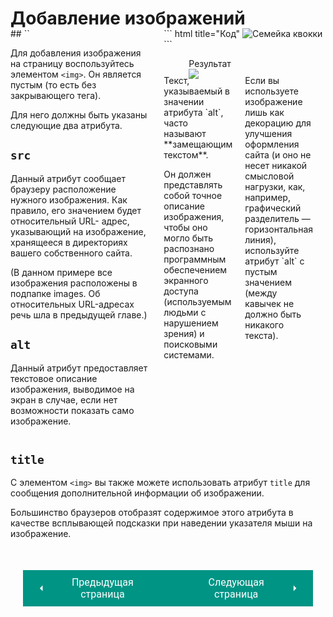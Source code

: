 # Добавление изображений

<div style="display:flex;margin-top:-20px;" markdown>
<div style="flex:1;margin-right:20px;width:40%;" markdown>
## `<img>`

Для добавления изображения на страницу воспользуйтесь элементом `<img>`. Он является пустым (то есть без закрывающего тега).

Для него должны быть указаны следующие два атрибута.

## `src`
Данный атрибут сообщает браузеру расположение нужного изображения. Как правило, его значением будет относительный URL- адрес, указывающий на изображение, хранящееся в директориях вашего собственного сайта.

(В данном примере все изображения расположены в подпапке images. Об относительных URL-адресах речь шла в предыдущей главе.)

## `alt`

Данный атрибут предоставляет текстовое описание изображения, выводимое на экран в случае, если нет возможности показать само изображение.

</div>
<div style="flex:1;width:60%;" markdown>
``` html title="Код"
<img src="images/quokka.jpg" 
alt="Семейка квокки" 
title="Квокка или короткохвостый кенгуру - единственный представитель рода Setonix семейства кенгуровых. 
Квокка внешне напоминает кенгуру, но имеет короткий, даже относительно размеров тела, хвост."/>
```

<figure><figcaption>Результат</figcaption><img src="/html-css-manual/assets/images/imgex.jpg"></figure>

<div style="display:flex;margin-top:-20px;" markdown>
<div style="flex:1;margin-right:20px;width:50%;" markdown>
Текст, указываемый в значении атрибута `alt`, часто называют **замещающим текстом**.

Он должен представлять собой точное описание изображения, чтобы оно могло быть распознано программным обеспечением экранного доступа (используемым людьми с нарушением зрения) и поисковыми системами.
</div>
<div style="flex:1;margin-right:20px;width:50%;" markdown>
Если вы используете изображение лишь как декорацию для улучшения оформления сайта (и оно не несет никакой смысловой нагрузки, как, например, графический разделитель — горизонтальная линия), используйте атрибут `alt` с пустым значением (между кавычек не должно быть никакого текста).
</div></div></div></div>

## `title`

С элементом `<img>` вы также можете использовать атрибут `title` для сообщения дополнительной информации об изображении.

Большинство браузеров отобразят содержимое этого атрибута в качестве всплывающей подсказки при наведении указателя мыши на изображение.
<div style="display: flex; justify-content: space-between; padding: 20px; margin-top:30px;"><button class="custom-button" style="background-color: rgb(0, 148, 133); color: white; font-family: 'Roboto', sans-serif; border: none; cursor: pointer; padding: 10px 20px; font-size: 16px; display: flex; align-items: center;" onclick="window.location.href='/html-css-manual/html/media/images'"><svg xmlns="http://www.w3.org/2000/svg" viewBox="0 0 24 24" style="fill: white; width: 20px; height: 20px;"><path d="M15 18l-6-6 6-6" /></svg><span style="margin: 0 10px;">Предыдущая страница</span></button><button class="custom-button" style="background-color: rgb(0, 148, 133); color: white; font-family: 'Roboto', sans-serif; border: none; cursor: pointer; padding: 10px 20px; font-size: 16px; display: flex; align-items: center;" onclick="window.location.href='/html-css-manual/html/media/images/widthheight'"><span style="margin: 0 10px;">Следующая страница</span><svg xmlns="http://www.w3.org/2000/svg" viewBox="0 0 24 24" style="fill: white; width: 20px; height: 20px;"><path d="M9 18l6-6-6-6" /></svg></button></div>
